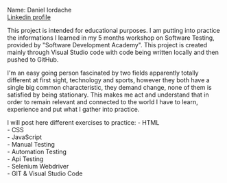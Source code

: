 Name: Daniel Iordache  
[Linkedin profile](https://www.linkedin.com/in/daniel-iordache-638609104/)
  
This project is intended for educational purposes. I am putting into practice the informations I learned in my 5 months workshop on Software Testing, provided by "Software Development Academy".
This project is created mainly through Visual Studio code with code being written locally and then pushed to GitHub.

I'm an easy going person fascinated by two fields apparently totally different at first sight, technology and sports, however they both have a single big common characteristic, they demand change, none of them is satisfied by being stationary. This makes me act and understand that in order to remain relevant and connected to the world I have to learn, experience and put what I gather into practice.

I will post here different exercises to practice:
    - HTML  
    - CSS  
    - JavaScript  
    - Manual Testing  
    - Automation Testing  
    - Api Testing  
    - Selenium Webdriver  
    - GIT & Visual Studio Code
